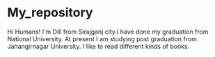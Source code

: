 # My_repository

Hi Humans!
I'm Dill from Sirajganj city.I have done my graduation from National University.
At present I am studying post graduation from Jahangirnagar University.
I like to read different kinds of books.
